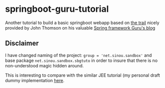 # springboot-guru-tutorial
Another tutorial to build a basic springboot webapp based on [the trail](https://springframework.guru/spring-boot-web-application-part-1-spring-initializr/) nicely provided by John Thomson on his valuable [Spring framework Guru's blog](https://springframework.guru/) 

## Disclaimer
I have changed naming of the project: ``` group = 'net.sinou.sandbox' ``` and base package ```net.sinou.sandbox.sbgtuto``` in order to insure that there is no non-understood magic hidden around.

This is interesting to compare with the similar JEE tutorial (my personal draft dummy implementation [here](https://github.com/bsinou/netbeans-B2C-tutorial.git). 